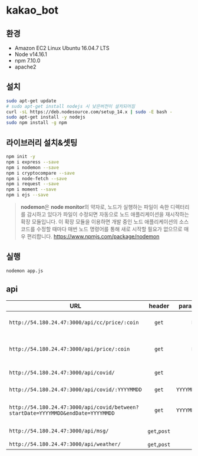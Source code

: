 # kakao_bot

## 환경
- Amazon EC2 Linux Ubuntu 16.04.7 LTS
- Node v14.16.1
- npm 7.10.0
- apache2

## 설치
```bash
sudo apt-get update
# sudo apt-get install nodejs 시 낮은버전이 설치되어짐
curl -sL https://deb.nodesource.com/setup_14.x | sudo -E bash -
sudo apt-get install -y nodejs
sudo npm install -g npm
```

## 라이브러리 설치&셋팅
```bash
npm init -y
npm i express --save
npm i nodemon --save
npm i cryptocompare --save
npm i node-fetch --save
npm i request --save
npm i moment --save
npm i ejs --save
```

> <b>nodemon</b>은 <b>node monitor</b>의 약자로,
노드가 실행하는 파일이 속한 디렉터리를 감시하고 있다가 파일이 수정되면 자동으로 노드 애플리케이션을 재시작하는 확장 모듈입니다.
이 확장 모듈을 이용하면 개발 중인 노드 애플리케이션의 소스 코드를 수정할 때마다 매번 노드 명령어를 통해 새로 시작할 필요가 없으므로 매우 편리합니다.
https://www.npmjs.com/package/nodemon
>

## 실행
```bash
nodemon app.js
```

## api
| URL | header | params | description |
|---|:---:|---:|---:|
| `http://54.180.24.47:3000/api/cc/price/:coin` | `get` | `BTC` | `cc 거래소 {coin} 코인 시세 조회 ex)BTC,DOGE,ETH` |
| `http://54.180.24.47:3000/api/price/:coin` | `get` | `BTC` | `upbit 거래소 {coin} 코인 시세 조회 ex)BTC,DOGE,ETH` |
| `http://54.180.24.47:3000/api/covid/` | `get` | `` | `오늘 날짜 코로나 확진자 조회` |
| `http://54.180.24.47:3000/api/covid/:YYYYMMDD` | `get` | `YYYYMMDD` | `해당 날짜 코로나 확진자 조회` |
| `http://54.180.24.47:3000/api/covid/between?startDate=YYYYMMDD&endDate=YYYYMMDD` | `get` | `YYYYMMDD` | `시작일부터 종료일까지 코로나 확진자 조회` |
| `http://54.180.24.47:3000/api/msg/` | `get`,`post` | `` | `request data 테스트` |
| `http://54.180.24.47:3000/api/weather/` | `get`,`post` | `` | `날씨 조회` |
